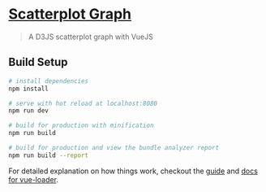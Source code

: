 # [Scatterplot Graph](https://antonderegt.github.io/fcc/datavisualization/d3/scatterplotgraph/dist/index.html)

> A D3JS scatterplot graph with VueJS

## Build Setup

``` bash
# install dependencies
npm install

# serve with hot reload at localhost:8080
npm run dev

# build for production with minification
npm run build

# build for production and view the bundle analyzer report
npm run build --report
```

For detailed explanation on how things work, checkout the [guide](http://vuejs-templates.github.io/webpack/) and [docs for vue-loader](http://vuejs.github.io/vue-loader).
